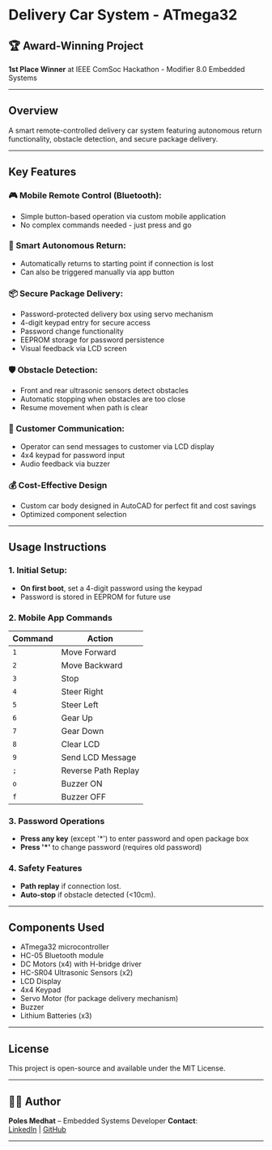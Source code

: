# Delivery Car System - ATmega32

## 🏆 Award-Winning Project
**1st Place Winner** at IEEE ComSoc Hackathon - Modifier 8.0 Embedded Systems

---

## Overview
A smart remote-controlled delivery car system featuring autonomous return functionality, obstacle detection, and secure package delivery.

---

## Key Features

### 🎮 Mobile Remote Control (Bluetooth):
- Simple button-based operation via custom mobile application
- No complex commands needed - just press and go

### 🔄 Smart Autonomous Return:
- Automatically returns to starting point if connection is lost
- Can also be triggered manually via app button

### 📦 Secure Package Delivery:
- Password-protected delivery box using servo mechanism
- 4-digit keypad entry for secure access
- Password change functionality
- EEPROM storage for password persistence
- Visual feedback via LCD screen

### 🛡️ Obstacle Detection:
  - Front and rear ultrasonic sensors detect obstacles
  - Automatic stopping when obstacles are too close
  - Resume movement when path is clear

### 💬 Customer Communication:
- Operator can send messages to customer via LCD display
- 4x4 keypad for password input
- Audio feedback via buzzer

### 💰 Cost-Effective Design
- Custom car body designed in AutoCAD for perfect fit and cost savings
- Optimized component selection

---

## Usage Instructions

### 1. **Initial Setup**:
   - **On first boot**, set a 4-digit password using the keypad
   - Password is stored in EEPROM for future use

### **2. Mobile App Commands**  
  | Command | Action |  
  |---------|--------|  
  | `1` | Move Forward |  
  | `2` | Move Backward |  
  | `3` | Stop |  
  | `4` | Steer Right |  
  | `5` | Steer Left |  
  | `6` | Gear Up |  
  | `7` | Gear Down |  
  | `8` | Clear LCD |  
  | `9` | Send LCD Message |  
  | `;` | Reverse Path Replay |  
  | `o` | Buzzer ON |  
  | `f` | Buzzer OFF |

### **3. Password Operations**  
   - **Press any key** (except '*') to enter password and open package box
   - **Press '*'** to change password (requires old password)

### **4. Safety Features**  
- **Path replay** if connection lost.  
- **Auto-stop** if obstacle detected (<10cm). 

---

## Components Used
- ATmega32 microcontroller
- HC-05 Bluetooth module
- DC Motors (x4) with H-bridge driver
- HC-SR04 Ultrasonic Sensors (x2)
- LCD Display
- 4x4 Keypad
- Servo Motor (for package delivery mechanism)
- Buzzer
- Lithium Batteries (x3)

---

## License
This project is open-source and available under the MIT License.

---

## 👨‍💻 Author

**Poles Medhat** – Embedded Systems Developer
**Contact**:  
[LinkedIn](https://www.linkedin.com/in/boles-medhat) | 
[GitHub](https://github.com/BolesMedhat)

---

